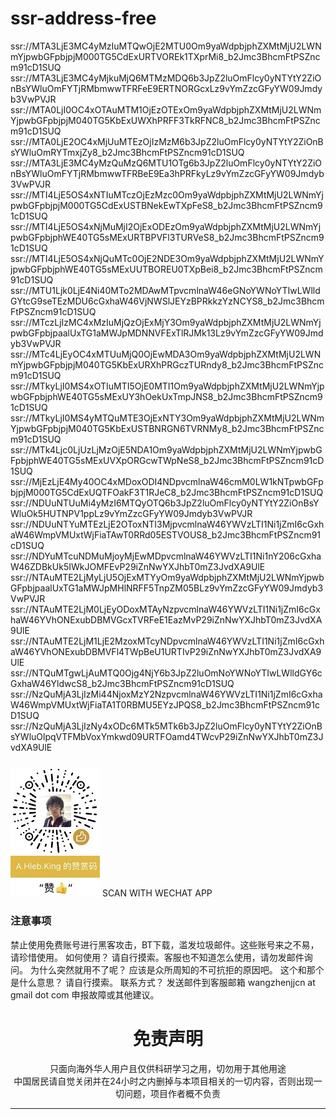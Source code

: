 # ssr-address-free


ssr://MTA3LjE3MC4yMzIuMTQwOjE2MTU0Om9yaWdpbjphZXMtMjU2LWNmYjpwbGFpbjpjM000TG5CdExURTVOREk1TXprMi8_b2Jmc3BhcmFtPSZncm91cD1SUQ
ssr://MTA3LjE3MC4yMjkuMjQ6MTMzMDQ6b3JpZ2luOmFlcy0yNTYtY2ZiOnBsYWluOmFYTjRMbmwwTFRFeE9ERTNORGcxLz9vYmZzcGFyYW09Jmdyb3VwPVJR
ssr://MTA0LjI0OC4xOTAuMTM1OjEzOTExOm9yaWdpbjphZXMtMjU2LWNmYjpwbGFpbjpjM040TG5KbExUWXhPRFF3TkRFNC8_b2Jmc3BhcmFtPSZncm91cD1SUQ
ssr://MTA0LjE2OC4xMjUuMTEzOjIzMzM6b3JpZ2luOmFlcy0yNTYtY2ZiOnBsYWluOmRYTmxjZy8_b2Jmc3BhcmFtPSZncm91cD1SUQ
ssr://MTA3LjE3MC4yMzQuMzQ6MTU1OTg6b3JpZ2luOmFlcy0yNTYtY2ZiOnBsYWluOmFYTjRMbmwwTFRBeE9Ea3hPRFkyLz9vYmZzcGFyYW09Jmdyb3VwPVJR
ssr://MTI4LjE5OS4xNTIuMTczOjEzMzc0Om9yaWdpbjphZXMtMjU2LWNmYjpwbGFpbjpjM000TG5CdExUSTBNekEwTXpFeS8_b2Jmc3BhcmFtPSZncm91cD1SUQ
ssr://MTI4LjE5OS4xNjMuMjI2OjExODEzOm9yaWdpbjphZXMtMjU2LWNmYjpwbGFpbjphWE40TG5sMExURTBPVFl3TURVeS8_b2Jmc3BhcmFtPSZncm91cD1SUQ
ssr://MTI4LjE5OS4xNjQuMTc0OjE2NDE3Om9yaWdpbjphZXMtMjU2LWNmYjpwbGFpbjphWE40TG5sMExUUTBOREU0TXpBei8_b2Jmc3BhcmFtPSZncm91cD1SUQ
ssr://MTU1Ljk0LjE4Ni40MTo2MDAwMTpvcmlnaW46eGNoYWNoYTIwLWlldGYtcG9seTEzMDU6cGxhaW46VjNWSlJEYzBPRkkzYzNCYS8_b2Jmc3BhcmFtPSZncm91cD1SUQ
ssr://MTczLjIzMC4xMzIuMjQzOjExMjY3Om9yaWdpbjphZXMtMjU2LWNmYjpwbGFpbjpaalUxTG1aMWJpMDNNVFExTlRJMk13Lz9vYmZzcGFyYW09Jmdyb3VwPVJR
ssr://MTc4LjEyOC4xMTUuMjQ0OjEwMDA3Om9yaWdpbjphZXMtMjU2LWNmYjpwbGFpbjpjM040TG5KbExURXhPRGczTURndy8_b2Jmc3BhcmFtPSZncm91cD1SUQ
ssr://MTkyLjI0MS4xOTIuMTI5OjE0MTI1Om9yaWdpbjphZXMtMjU2LWNmYjpwbGFpbjphWE40TG5sMExUY3hOekUxTmpJNS8_b2Jmc3BhcmFtPSZncm91cD1SUQ
ssr://MTkyLjI0MS4yMTQuMTE3OjExNTY3Om9yaWdpbjphZXMtMjU2LWNmYjpwbGFpbjpjM040TG5KbExUSTBNRGN6TVRNMy8_b2Jmc3BhcmFtPSZncm91cD1SUQ
ssr://MTk4Ljc0LjUzLjMzOjE5NDA1Om9yaWdpbjphZXMtMjU2LWNmYjpwbGFpbjphWE40TG5sMExUVXpORGcwTWpNeS8_b2Jmc3BhcmFtPSZncm91cD1SUQ
ssr://MjEzLjE4My40OC4xMDoxODI4NDpvcmlnaW46cmM0LW1kNTpwbGFpbjpjM000TG5CdExUQTFOakF3T1RJeC8_b2Jmc3BhcmFtPSZncm91cD1SUQ
ssr://NDUuNTUuMi4yMzI6MTQyOTQ6b3JpZ2luOmFlcy0yNTYtY2ZiOnBsYWluOk5HUTNPV1ppLz9vYmZzcGFyYW09Jmdyb3VwPVJR
ssr://NDUuNTYuMTEzLjE2OToxNTI3MjpvcmlnaW46YWVzLTI1Ni1jZmI6cGxhaW46WmpVMUxtWjFiaTAwT0RRd05ESTVOUS8_b2Jmc3BhcmFtPSZncm91cD1SUQ
ssr://NDYuMTcuNDMuMjoyMjEwMDpvcmlnaW46YWVzLTI1Ni1nY206cGxhaW46ZDBkUk5IWkJOMFEvP29iZnNwYXJhbT0mZ3JvdXA9UlE
ssr://NTAuMTE2LjMyLjU5OjExMTYyOm9yaWdpbjphZXMtMjU2LWNmYjpwbGFpbjpaalUxTG1aMWJpMHlNRFF5TnpZM05BLz9vYmZzcGFyYW09Jmdyb3VwPVJR
ssr://NTAuMTE2LjM0LjEyODoxMTAyNzpvcmlnaW46YWVzLTI1Ni1jZmI6cGxhaW46YVhONExubDBMVGcxTVRFeE1EazMvP29iZnNwYXJhbT0mZ3JvdXA9UlE
ssr://NTAuMTE2LjM1LjE2MzoxMTcyNDpvcmlnaW46YWVzLTI1Ni1jZmI6cGxhaW46YVhONExubDBMVFl4TWpBeU1URTIvP29iZnNwYXJhbT0mZ3JvdXA9UlE
ssr://NTQuMTgwLjAuMTQ0Ojg4NjY6b3JpZ2luOmNoYWNoYTIwLWlldGY6cGxhaW46YldwcS8_b2Jmc3BhcmFtPSZncm91cD1SUQ
ssr://NzQuMjA3LjIzMi44NjoxMzY2NzpvcmlnaW46YWVzLTI1Ni1jZmI6cGxhaW46WmpVMUxtWjFiaTA1T0RBMU5EYzJPQS8_b2Jmc3BhcmFtPSZncm91cD1SUQ
ssr://NzQuMjA3LjIzNy4xODc6MTk5MTk6b3JpZ2luOmFlcy0yNTYtY2ZiOnBsYWluOlpqVTFMbVoxYmkwd09URTFOamd4TWcvP29iZnNwYXJhbT0mZ3JvdXA9UlE




 #####
 ![Sponsor me](https://github.com/wangzhenjjcn/IMAGE/blob/master/StarMe.jpg) SCAN WITH WECHAT APP


### 注意事项
 禁止使用免费账号进行黑客攻击，BT下载，滥发垃圾邮件。这些账号来之不易，请珍惜使用。
 如何使用？
 请自行摸索。客服也不知道怎么使用，请勿发邮件询问。
 为什么突然就用不了呢？
 应该是众所周知的不可抗拒的原因吧。
 这个和那个是什么意思？
 请自行摸索。
 联系方式？
 发送邮件到客服邮箱 wangzhenjjcn at gmail dot com 申报故障或其他建议。
 
 
<h1 align="center"> 免责声明 </h1>
<p align="center">
只面向海外华人用户且仅供科研学习之用，切勿用于其他用途
<br>
中国居民请自觉关闭并在24小时之内删掉与本项目相关的一切内容，否则出现一切问题，项目作者概不负责
</p>
<hr>
